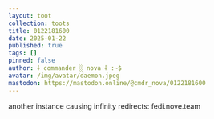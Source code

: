 ```yaml
---
layout: toot
collection: toots
title: 0122181600
date: 2025-01-22
published: true
tags: []
pinned: false
author: ⸸ commander ░ nova ⸸ :~$
avatar: /img/avatar/daemon.jpeg
mastodon: https://mastodon.online/@cmdr_nova/0122181600
---
```


another instance causing infinity redirects: fedi.nove.team
